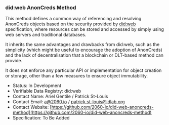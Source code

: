 ### did:web AnonCreds Method

This method defines a common way of referencing and resolving AnonCreds objects
based on the security provided by [did:web](https://w3c-ccg.github.io/did-method-web/)
specification, where resources can be stored and accessed by simply using web servers 
and traditional databases.

It inherits the same advantages and drawbacks from did:web, such as the simplicity 
(which might be useful to encourage the adoption of AnonCreds) and the lack of 
decentralisation that a blockchain or DLT-based method can provide.

It does not enforce any particular API or implementation for object creation or 
storage, other than a few measures to ensure object immutability.

- Status: In Development
- Verifiable Data Registry: did:web
- Contact Name: Ariel Gentile / Patrick St-Louis
- Contact Email: a@2060.io / patrick.st-louis@idlab.org
- Contact Website: [https://github.com/2060-io/did-web-anoncreds-method](https://github.com/2060-io/did-web-anoncreds-method)
- Specification: To Be Added
